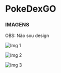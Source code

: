 # PokeDexGO

### IMAGENS
OBS: Não sou design

![Img 1](https://user-images.githubusercontent.com/17034932/71841189-979f0000-309d-11ea-85b8-963e7cd51904.jpeg)

![Img 2](https://user-images.githubusercontent.com/17034932/71841245-b9988280-309d-11ea-9383-aac61f3e775c.jpeg)

![Img 3](https://user-images.githubusercontent.com/17034932/71841281-d0d77000-309d-11ea-82be-3ca0de2ffc47.jpeg)
